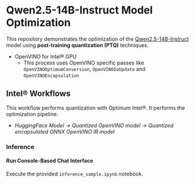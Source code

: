 # Qwen2.5-14B-Instruct Model Optimization

This repository demonstrates the optimization of the [Qwen2.5-14B-Instruct](https://huggingface.co/Qwen/Qwen2.5-14B-Instruct) model using **post-training quantization (PTQ)** techniques.

- OpenVINO for Intel® GPU
   + This process uses OpenVINO specific passes like `OpenVINOOptimumConversion`, `OpenVINOIoUpdate` and `OpenVINOEncapsulation`

## Intel® Workflows

This workflow performs quantization with Optimum Intel®. It performs the optimization pipeline:

- *HuggingFace Model -> Quantized OpenVINO model -> Quantized encapsulated ONNX OpenVINO IR model*

### **Inference**

#### **Run Console-Based Chat Interface**
Execute the provided `inference_sample.ipynb` notebook.

